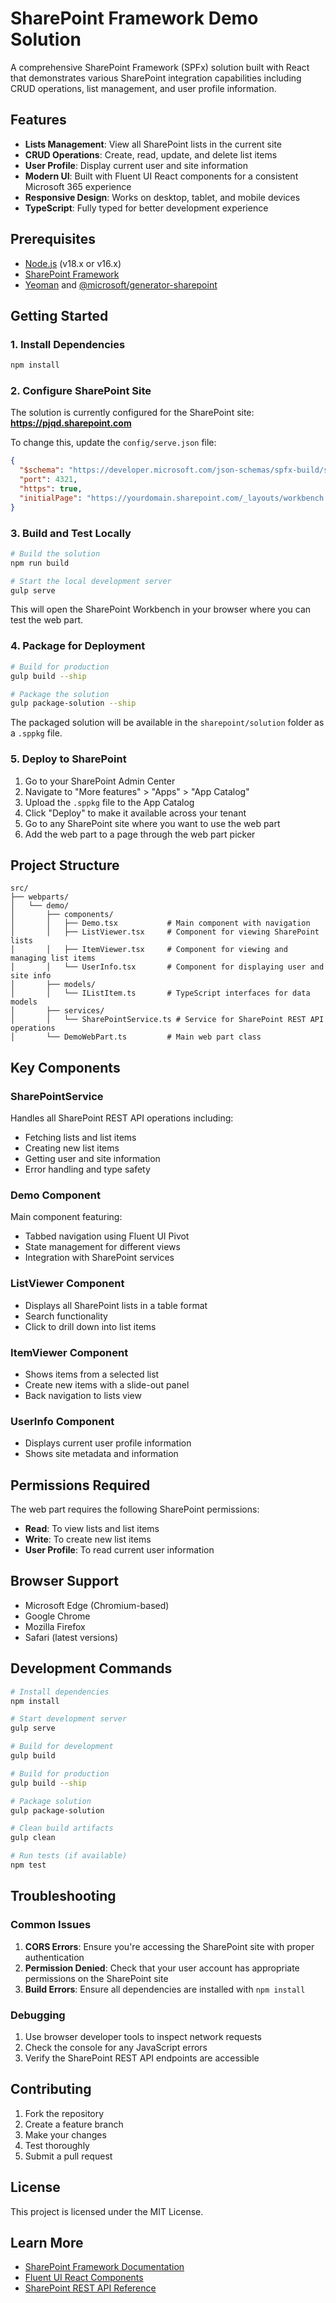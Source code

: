# SharePoint Framework Demo Solution

A comprehensive SharePoint Framework (SPFx) solution built with React that demonstrates various SharePoint integration capabilities including CRUD operations, list management, and user profile information.

## Features

- **Lists Management**: View all SharePoint lists in the current site
- **CRUD Operations**: Create, read, update, and delete list items
- **User Profile**: Display current user and site information
- **Modern UI**: Built with Fluent UI React components for a consistent Microsoft 365 experience
- **Responsive Design**: Works on desktop, tablet, and mobile devices
- **TypeScript**: Fully typed for better development experience

## Prerequisites

- [Node.js](https://nodejs.org/) (v18.x or v16.x)
- [SharePoint Framework](https://docs.microsoft.com/en-us/sharepoint/dev/spfx/set-up-your-development-environment)
- [Yeoman](https://yeoman.io/) and [@microsoft/generator-sharepoint](https://www.npmjs.com/package/@microsoft/generator-sharepoint)

## Getting Started

### 1. Install Dependencies

```bash
npm install
```

### 2. Configure SharePoint Site

The solution is currently configured for the SharePoint site: **https://pjqd.sharepoint.com**

To change this, update the `config/serve.json` file:

```json
{
  "$schema": "https://developer.microsoft.com/json-schemas/spfx-build/spfx-serve.schema.json",
  "port": 4321,
  "https": true,
  "initialPage": "https://yourdomain.sharepoint.com/_layouts/workbench.aspx"
}
```

### 3. Build and Test Locally

```bash
# Build the solution
npm run build

# Start the local development server
gulp serve
```

This will open the SharePoint Workbench in your browser where you can test the web part.

### 4. Package for Deployment

```bash
# Build for production
gulp build --ship

# Package the solution
gulp package-solution --ship
```

The packaged solution will be available in the `sharepoint/solution` folder as a `.sppkg` file.

### 5. Deploy to SharePoint

1. Go to your SharePoint Admin Center
2. Navigate to "More features" > "Apps" > "App Catalog"
3. Upload the `.sppkg` file to the App Catalog
4. Click "Deploy" to make it available across your tenant
5. Go to any SharePoint site where you want to use the web part
6. Add the web part to a page through the web part picker

## Project Structure

```
src/
├── webparts/
│   └── demo/
│       ├── components/
│       │   ├── Demo.tsx           # Main component with navigation
│       │   ├── ListViewer.tsx     # Component for viewing SharePoint lists
│       │   ├── ItemViewer.tsx     # Component for viewing and managing list items
│       │   └── UserInfo.tsx       # Component for displaying user and site info
│       ├── models/
│       │   └── IListItem.ts       # TypeScript interfaces for data models
│       ├── services/
│       │   └── SharePointService.ts # Service for SharePoint REST API operations
│       └── DemoWebPart.ts         # Main web part class
```

## Key Components

### SharePointService
Handles all SharePoint REST API operations including:
- Fetching lists and list items
- Creating new list items
- Getting user and site information
- Error handling and type safety

### Demo Component
Main component featuring:
- Tabbed navigation using Fluent UI Pivot
- State management for different views
- Integration with SharePoint services

### ListViewer Component
- Displays all SharePoint lists in a table format
- Search functionality
- Click to drill down into list items

### ItemViewer Component
- Shows items from a selected list
- Create new items with a slide-out panel
- Back navigation to lists view

### UserInfo Component
- Displays current user profile information
- Shows site metadata and information

## Permissions Required

The web part requires the following SharePoint permissions:
- **Read**: To view lists and list items
- **Write**: To create new list items
- **User Profile**: To read current user information

## Browser Support

- Microsoft Edge (Chromium-based)
- Google Chrome
- Mozilla Firefox
- Safari (latest versions)

## Development Commands

```bash
# Install dependencies
npm install

# Start development server
gulp serve

# Build for development
gulp build

# Build for production
gulp build --ship

# Package solution
gulp package-solution

# Clean build artifacts
gulp clean

# Run tests (if available)
npm test
```

## Troubleshooting

### Common Issues

1. **CORS Errors**: Ensure you're accessing the SharePoint site with proper authentication
2. **Permission Denied**: Check that your user account has appropriate permissions on the SharePoint site
3. **Build Errors**: Ensure all dependencies are installed with `npm install`

### Debugging

1. Use browser developer tools to inspect network requests
2. Check the console for any JavaScript errors
3. Verify the SharePoint REST API endpoints are accessible

## Contributing

1. Fork the repository
2. Create a feature branch
3. Make your changes
4. Test thoroughly
5. Submit a pull request

## License

This project is licensed under the MIT License.

## Learn More

- [SharePoint Framework Documentation](https://docs.microsoft.com/en-us/sharepoint/dev/spfx/)
- [Fluent UI React Components](https://developer.microsoft.com/en-us/fluentui)
- [SharePoint REST API Reference](https://docs.microsoft.com/en-us/sharepoint/dev/sp-add-ins/get-to-know-the-sharepoint-rest-service)
